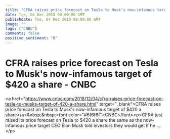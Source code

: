 ```yaml
---
title: "CFRA raises price forecast on Tesla to Musk's now-infamous target of $420 a share - CNBC" 
date: Tue, 04 Dec 2018 08:00:00 GMT
publishdate: Tue, 04 Dec 2018 08:00:00 GMT
image: "" 
tags: ["CNBC"] 
comments: false 
positive_sentiment: "8" 
---
```

# CFRA raises price forecast on Tesla to Musk's now-infamous target of $420 a share - CNBC
&lt;a href="https://www.cnbc.com/2018/12/04/cfra-raises-price-forecast-on-tesla-to-musks-target-of-420-a-share.html" target="_blank"&gt;CFRA raises price forecast on Tesla to Musk's now-infamous target of $420 a share&lt;/a&gt;&amp;nbsp;&amp;nbsp;&lt;font color="#6f6f6f"&gt;CNBC&lt;/font&gt;&lt;p&gt;CFRA just raised its price forecast on Tesla to $420 a share  the same as the now-infamous price target CEO Elon Musk told investors they would get if he ...&lt;/p&gt;